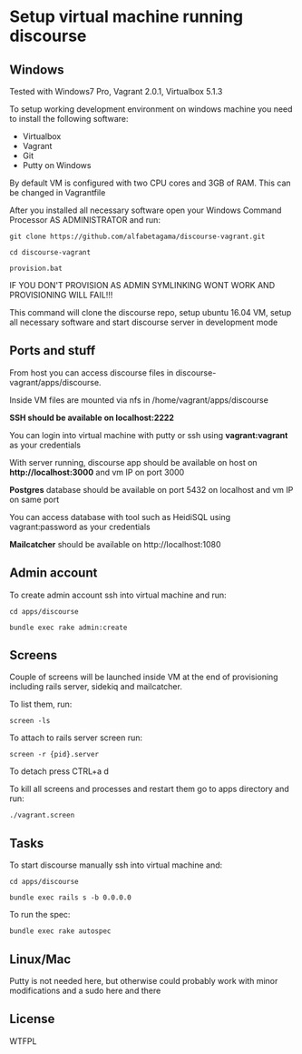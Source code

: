 # Setup virtual machine running discourse

## Windows

Tested with Windows7 Pro, Vagrant 2.0.1, Virtualbox 5.1.3

To setup working development environment on windows machine
you need to install the following software:

* Virtualbox
* Vagrant
* Git
* Putty on Windows

By default VM is configured with two CPU cores and 3GB of RAM. This can be
changed in Vagrantfile

After you installed all necessary software open your Windows Command Processor
AS ADMINISTRATOR and run:

`git clone https://github.com/alfabetagama/discourse-vagrant.git`

`cd discourse-vagrant`

`provision.bat`

IF YOU DON'T PROVISION AS ADMIN SYMLINKING WONT WORK AND PROVISIONING
WILL FAIL!!!


This command will clone the discourse repo, setup ubuntu 16.04 VM,
setup all necessary software and start discourse server in development mode


## Ports and stuff

From host you can access discourse files in discourse-vagrant/apps/discourse.

Inside VM files are mounted via nfs in /home/vagrant/apps/discourse



**SSH should be available on localhost:2222**

You can login into virtual machine with putty or ssh using **vagrant:vagrant** as your credentials



With server running, discourse app should be available on host on **http://localhost:3000** and vm IP on port 3000

**Postgres** database should be available on port 5432 on localhost and vm IP on same port

You can access database with tool such as HeidiSQL using vagrant:password as your credentials

**Mailcatcher** should be available on http://localhost:1080



## Admin account

To create admin account ssh into virtual machine and run:

`cd apps/discourse`

`bundle exec rake admin:create`



## Screens

Couple of screens will be launched inside VM at the end of provisioning
including rails server, sidekiq and mailcatcher.


To list them, run:

`screen -ls`


To attach to rails server screen run:

`screen -r {pid}.server`

To detach press CTRL+a d

To kill all screens and processes and restart them go to apps directory and run:

`./vagrant.screen`



## Tasks

To start discourse manually ssh into virtual machine and:

`cd apps/discourse`

`bundle exec rails s -b 0.0.0.0`

To run the spec:

`bundle exec rake autospec`


## Linux/Mac

Putty is not needed here, but otherwise could probably work with minor modifications and a sudo here and there

## License

WTFPL
